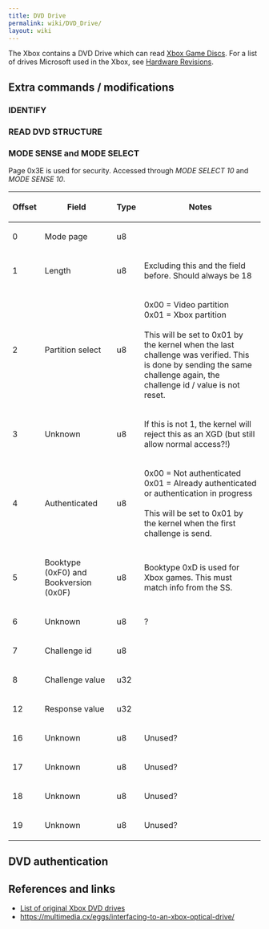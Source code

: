 ```yaml
---
title: DVD Drive
permalink: wiki/DVD_Drive/
layout: wiki
---
```


The Xbox contains a DVD Drive which can read [Xbox Game
Discs](/wiki/Xbox_Game_Disc "wikilink"). For a list of drives Microsoft used
in the Xbox, see [Hardware Revisions](/wiki/Hardware_Revisions "wikilink").

Extra commands / modifications
------------------------------

### IDENTIFY

### READ DVD STRUCTURE

### MODE SENSE and MODE SELECT

Page 0x3E is used for security. Accessed through *MODE SELECT 10* and
*MODE SENSE 10*.

<table>
<thead>
<tr class="header">
<th><p>Offset</p></th>
<th><p>Field</p></th>
<th><p>Type</p></th>
<th><p>Notes</p></th>
</tr>
</thead>
<tbody>
<tr class="odd">
<td><p>0</p></td>
<td><p>Mode page</p></td>
<td><p>u8</p></td>
<td></td>
</tr>
<tr class="even">
<td><p>1</p></td>
<td><p>Length</p></td>
<td><p>u8</p></td>
<td><p>Excluding this and the field before. Should always be 18</p></td>
</tr>
<tr class="odd">
<td><p>2</p></td>
<td><p>Partition select</p></td>
<td><p>u8</p></td>
<td><p>0x00 = Video partition<br />
0x01 = Xbox partition<br />
<br />
This will be set to 0x01 by the kernel when the last challenge was verified. This is done by sending the same challenge again, the challenge id / value is not reset.</p></td>
</tr>
<tr class="even">
<td><p>3</p></td>
<td><p>Unknown</p></td>
<td><p>u8</p></td>
<td><p>If this is not 1, the kernel will reject this as an XGD (but still allow normal access?!)</p></td>
</tr>
<tr class="odd">
<td><p>4</p></td>
<td><p>Authenticated</p></td>
<td><p>u8</p></td>
<td><p>0x00 = Not authenticated<br />
0x01 = Already authenticated or authentication in progress<br />
<br />
This will be set to 0x01 by the kernel when the first challenge is send.</p></td>
</tr>
<tr class="even">
<td><p>5</p></td>
<td><p>Booktype (0xF0) and Bookversion (0x0F)</p></td>
<td><p>u8</p></td>
<td><p>Booktype 0xD is used for Xbox games. This must match info from the SS.</p></td>
</tr>
<tr class="odd">
<td><p>6</p></td>
<td><p>Unknown</p></td>
<td><p>u8</p></td>
<td><p>?</p></td>
</tr>
<tr class="even">
<td><p>7</p></td>
<td><p>Challenge id</p></td>
<td><p>u8</p></td>
<td></td>
</tr>
<tr class="odd">
<td><p>8</p></td>
<td><p>Challenge value</p></td>
<td><p>u32</p></td>
<td></td>
</tr>
<tr class="even">
<td><p>12</p></td>
<td><p>Response value</p></td>
<td><p>u32</p></td>
<td></td>
</tr>
<tr class="odd">
<td><p>16</p></td>
<td><p>Unknown</p></td>
<td><p>u8</p></td>
<td><p>Unused?</p></td>
</tr>
<tr class="even">
<td><p>17</p></td>
<td><p>Unknown</p></td>
<td><p>u8</p></td>
<td><p>Unused?</p></td>
</tr>
<tr class="odd">
<td><p>18</p></td>
<td><p>Unknown</p></td>
<td><p>u8</p></td>
<td><p>Unused?</p></td>
</tr>
<tr class="even">
<td><p>19</p></td>
<td><p>Unknown</p></td>
<td><p>u8</p></td>
<td><p>Unused?</p></td>
</tr>
</tbody>
</table>

DVD authentication
------------------

References and links
--------------------

-   [List of original Xbox DVD
    drives](http://web.archive.org/web/20151026074806/http://home.comcast.net/~admiral_powerslave/dvddrives.html)
-   <https://multimedia.cx/eggs/interfacing-to-an-xbox-optical-drive/>

